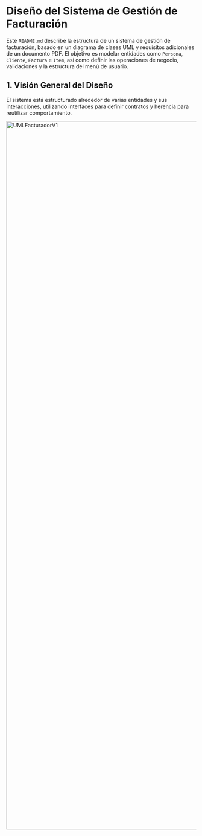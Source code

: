 # Diseño del Sistema de Gestión de Facturación

Este `README.md` describe la estructura de un sistema de gestión de facturación, basado en un diagrama de clases UML y requisitos adicionales de un documento PDF. El objetivo es modelar entidades como `Persona`, `Cliente`, `Factura` e `Item`, así como definir las operaciones de negocio, validaciones y la estructura del menú de usuario.

## 1. Visión General del Diseño

El sistema está estructurado alrededor de varias entidades y sus interacciones, utilizando interfaces para definir contratos y herencia para reutilizar comportamiento.


<img width="8569" height="1876" alt="UMLFacturadorV1" src="https://github.com/user-attachments/assets/33725273-4c97-4696-936d-95d812b4b47d" />
